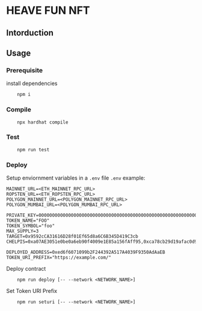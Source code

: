 # HEAVE FUN NFT

## Intorduction

## Usage
### Prerequisite
install dependencies
```
    npm i
```

### Compile
```
    npx hardhat compile
```

### Test
```
    npm run test
```

### Deploy
Setup enviornment variables in a `.env` file
`.env` example:
```
MAINNET_URL=<ETH_MAINNET_RPC_URL>
ROPSTEN_URL=<ETH_ROPSTEN_RPC_URL>
POLYGON_MAINNET_URL=<POLYGON_MAINNET_RPC_URL>
POLYGON_MUMBAI_URL=<POLYGON_MUMBAI_RPC_URL>

PRIVATE_KEY=0000000000000000000000000000000000000000000000000000000000000001
TOKEN_NAME="FOO"
TOKEN_SYMBOL="foo"
MAX_SUPPLY=3
TARGET=0x9592cCA31616D28f01Ef65d8a6C6B345D419C3cb
CHELPIS=0xa07AE3051e0be0a6eb90f4009e1E85a156fAff95,0xca78cb29d19afac0d9eb064b3bec8ad7fb4aba97

DEPLOYED_ADDRESS=0xed6f6071099b2F244392A517A4039F9350AdAaEB
TOKEN_URI_PREFIX="https://example.com/"
```

Deploy contract
```
    npm run deploy [-- --network <NETWORK_NAME>]
```

Set Token URI Prefix
```
    npm run seturi [-- --network <NETWORK_NAME>]
```
